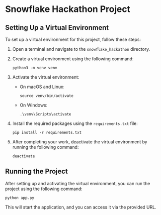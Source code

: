 # Snowflake Hackathon Project

## Setting Up a Virtual Environment

To set up a virtual environment for this project, follow these steps:

1. Open a terminal and navigate to the `snowflake_hackathon` directory.

2. Create a virtual environment using the following command:
   ```
   python3 -m venv venv
   ```

3. Activate the virtual environment:
   - On macOS and Linux:
     ```
     source venv/bin/activate
     ```
   - On Windows:
     ```
     .\venv\Scripts\activate
     ```

4. Install the required packages using the `requirements.txt` file:
   ```
   pip install -r requirements.txt
   ```

5. After completing your work, deactivate the virtual environment by running the following command:
   ```
   deactivate
   ```

## Running the Project

After setting up and activating the virtual environment, you can run the project using the following command:

```
python app.py
```

This will start the application, and you can access it via the provided URL.
